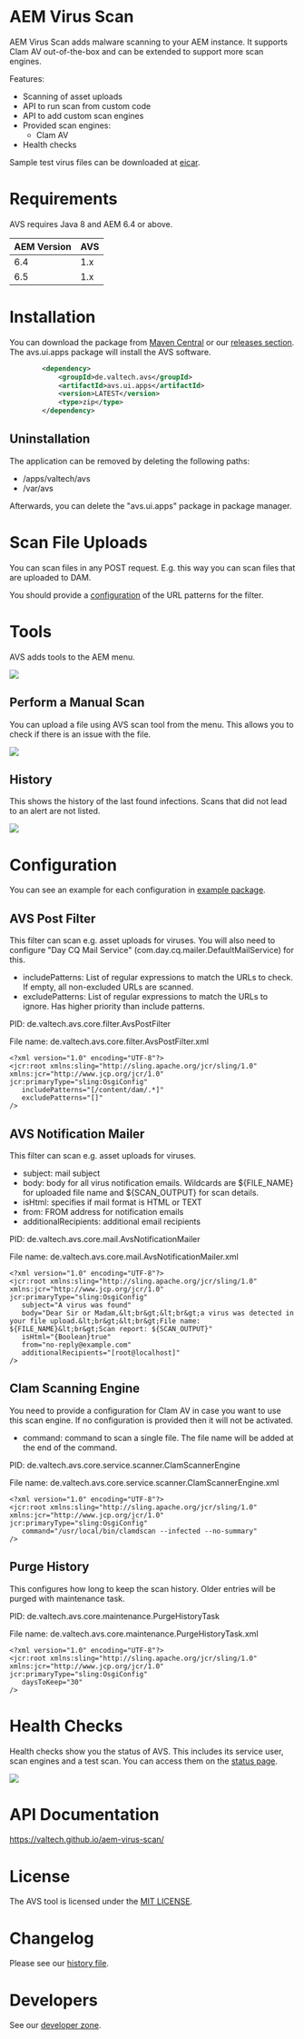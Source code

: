 # AEM Virus Scan

AEM Virus Scan adds malware scanning to your AEM instance. It supports Clam AV out-of-the-box and can be extended to support more scan engines.

Features:

* Scanning of asset uploads
* API to run scan from custom code
* API to add custom scan engines
* Provided scan engines:
    * Clam AV
* Health checks

Sample test virus files can be downloaded at [eicar](http://eicar.com/).

<a name="requirements"></a>

# Requirements

AVS requires Java 8 and AEM 6.4 or above.

| AEM Version   | AVS       |
| ------------- | --------- |
| 6.4           | 1.x       |
| 6.5           | 1.x       |

<a name="installation"></a>

# Installation

You can download the package from [Maven Central](https://repo1.maven.org/maven2/de/valtech/avs/avs.ui.apps/) or our [releases section](https://github.com/valtech/aem-virus-scan/releases). The avs.ui.apps package will install the AVS software.

```xml
        <dependency>
            <groupId>de.valtech.avs</groupId>
            <artifactId>avs.ui.apps</artifactId>
            <version>LATEST</version>
            <type>zip</type>
        </dependency>
```


## Uninstallation

The application can be removed by deleting the following paths:
* /apps/valtech/avs
* /var/avs

Afterwards, you can delete the "avs.ui.apps" package in package manager.

# Scan File Uploads

You can scan files in any POST request. E.g. this way you can scan files that are uploaded to DAM.

You should provide a [configuration](#conf_filter) of the URL patterns for the filter.

# Tools

AVS adds tools to the AEM menu.

<img src="docs/images/tools.png">


## Perform a Manual Scan

You can upload a file using AVS scan tool from the menu. This allows you to check if there is an issue with the file.

<img src="docs/images/manualScan.png">


## History

This shows the history of the last found infections. Scans that did not lead to an alert are not listed.

<img src="docs/images/history.png">

# Configuration

You can see an example for each configuration in [example package](/examples/src/main/content/jcr_root/apps/valtech/avs-examples/config).

<a name="conf_filter"></a>

## AVS Post Filter

This filter can scan e.g. asset uploads for viruses.
You will also need to configure "Day CQ Mail Service" (com.day.cq.mailer.DefaultMailService) for this.

* includePatterns: List of regular expressions to match the URLs to check. If empty, all non-excluded URLs are scanned.
* excludePatterns: List of regular expressions to match the URLs to ignore. Has higher priority than include patterns.

PID: de.valtech.avs.core.filter.AvsPostFilter

File name: de.valtech.avs.core.filter.AvsPostFilter.xml

```
<?xml version="1.0" encoding="UTF-8"?>
<jcr:root xmlns:sling="http://sling.apache.org/jcr/sling/1.0" xmlns:jcr="http://www.jcp.org/jcr/1.0" jcr:primaryType="sling:OsgiConfig"
   includePatterns="[/content/dam/.*]"
   excludePatterns="[]"
/>
```

<a name="conf_mail"></a>

## AVS Notification Mailer

This filter can scan e.g. asset uploads for viruses.

* subject: mail subject
* body: body for all virus notification emails. Wildcards are ${FILE_NAME} for uploaded file name and ${SCAN_OUTPUT} for scan details.
* isHtml: specifies if mail format is HTML or TEXT
* from: FROM address for notification emails
* additionalRecipients: additional email recipients

PID: de.valtech.avs.core.mail.AvsNotificationMailer

File name: de.valtech.avs.core.mail.AvsNotificationMailer.xml

```
<?xml version="1.0" encoding="UTF-8"?>
<jcr:root xmlns:sling="http://sling.apache.org/jcr/sling/1.0" xmlns:jcr="http://www.jcp.org/jcr/1.0" jcr:primaryType="sling:OsgiConfig"
   subject="A virus was found"
   body="Dear Sir or Madam,&lt;br&gt;&lt;br&gt;a virus was detected in your file upload.&lt;br&gt;&lt;br&gt;File name: ${FILE_NAME}&lt;br&gt;Scan report: ${SCAN_OUTPUT}"
   isHtml="{Boolean}true"
   from="no-reply@example.com"
   additionalRecipients="[root@localhost]"
/>
```

<a name="conf_clam"></a>

## Clam Scanning Engine

You need to provide a configuration for Clam AV in case you want to use this scan engine. If no configuration is provided then it will not be activated.

* command: command to scan a single file. The file name will be added at the end of the command.

PID: de.valtech.avs.core.service.scanner.ClamScannerEngine

File name: de.valtech.avs.core.service.scanner.ClamScannerEngine.xml

```
<?xml version="1.0" encoding="UTF-8"?>
<jcr:root xmlns:sling="http://sling.apache.org/jcr/sling/1.0" xmlns:jcr="http://www.jcp.org/jcr/1.0" jcr:primaryType="sling:OsgiConfig"
   command="/usr/local/bin/clamdscan --infected --no-summary"
/>
```

<a name="conf_history"></a>

## Purge History

This configures how long to keep the scan history. Older entries will be purged with maintenance task.

PID: de.valtech.avs.core.maintenance.PurgeHistoryTask

File name: de.valtech.avs.core.maintenance.PurgeHistoryTask.xml

```
<?xml version="1.0" encoding="UTF-8"?>
<jcr:root xmlns:sling="http://sling.apache.org/jcr/sling/1.0" xmlns:jcr="http://www.jcp.org/jcr/1.0" jcr:primaryType="sling:OsgiConfig"
   daysToKeep="30"
/>
```

# Health Checks

Health checks show you the status of AVS. This includes its service user, scan engines and a test scan.
You can access them on the [status page](http://localhost:4502/libs/granite/operations/content/healthreports/healthreportlist.html/system/sling/monitoring/mbeans/org/apache/sling/healthcheck/HealthCheck/avsHealthCheckmBean).

<img src="docs/images/healthcheck.png">

<a name="api"></a>

# API Documentation

https://valtech.github.io/aem-virus-scan/

<a name="license"></a>

# License

The AVS tool is licensed under the [MIT LICENSE](LICENSE).

<a name="changelog"></a>

# Changelog

Please see our [history file](HISTORY).

<a name="developers"></a>

# Developers

See our [developer zone](docs/developers.md).
